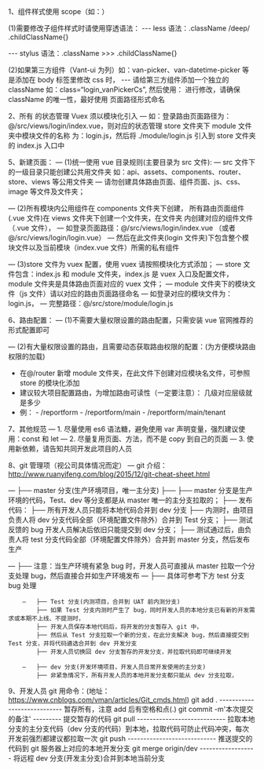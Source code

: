 1、组件样式使用 scope（如：）

(1)需要修改子组件样式时请使用穿透语法：
--- less 语法：.className /deep/ .childClassName{}

--- stylus 语法：.className >>> .childClassName{}

(2)如果第三方组件（Vant-ui 为列）如：van-picker、van-datetime-picker 等是添加在 body 标签里修改 css 时，
--- 请给第三方组件添加一个独立的 className 如：class=“login_vanPickerCs”, 然后使用：<style>body>.“login_vanPickerCs”{}
</style> 进行修改，请确保 className 的唯一性，最好使用 页面路径形式命名

2、所有 的状态管理 Vuex 须以模块化引入
— 如：登录路由页面路径为：@/src/views/login/index.vue，则对应的状态管理 store 文件夹下 module 文件夹中模块文件的名称
为：login.js，然后将 ./module/login.js 引入到 store 文件夹的 index.js 入口中

5、新建页面：
— (1)统一使用 vue 目录规则(主要目录为 src 文件): — src 文件下的一级目录只能创建公共用文件夹
如：api、assets、components、router、store、views 等公用文件夹
— 请勿创建具体路由页面、组件页面、js、css、image 等文件及文件夹；

— (2)所有模块内公用组件在 components 文件夹下创建， 所有路由页面组件(.vue 文件)在 views 文件夹下创建一个文件夹，在文件夹
内创建对应的组件文件（.vue 文件），
— 如登录页面路径：@/src/views/login/index.vue （或者@/src/views/login/login.vue）
— 然后在此文件夹(login 文件夹)下包含整个模块文件以及当前模块（index.vue 文件）所需的私有组件

— (3)store 文件为 vuex 配置，使用 vuex 请按照模块化方式添加；
— store 文件包含：index.js 和 module 文件夹，index.js 是 vuex 入口及配置文件，module 文件夹是具体路由页面对应的 vuex 文件；
— module 文件夹下的模块文件（js 文件）请以对应的路由页面路径命名
— 如登录对应的模块文件为：login.js， — 完整路径：@/src/store/module/login.js

6、路由配置：
— (1)不需要大量权限设置的路由配置，只需安装 vue 官网推荐的形式配置即可

— (2)有大量权限设置的路由，且需要动态获取路由权限的配置：(为方便模块路由权限的加载)

- 在@/router 新增 module 文件夹，在此文件下创建对应模块名文件，可参照 store 的模块化添加
- 建议较大项目配置路由，为增加路由可读性（一定要注意）： 几级对应层级就是多少
- 例： - /reportform - /reportform/main - /reportform/main/tenant

7、其他规范
— 1. 尽量使用 es6 语法糖，避免使用 var 声明变量，强烈建议使用：const 和 let
— 2. 尽量复用页面、方法，而不是 copy 到自己的页面
— 3. 使用新依赖，请告知共同开发此项目的人员

8、git 管理项（视公司具体情况而定）
— git 介绍：http://www.ruanyifeng.com/blog/2015/12/git-cheat-sheet.html

— ├── master 分支(生产环境项目，唯一主分支)
├── ├── master 分支是生产环境的代码，Test、dev 等分支都是从 master 唯一的主分支拉取的；
├── 发布代码：
├── 所有开发人员只能将本地代码合并到 dev 分支
├── 内测时，由项目负责人将 dev 分支代码全部（环境配置文件除外）合并到 Test 分支；
├── 测试反馈的 bug 开发人员解决后依旧只能提交到 dev 分支；
├── 测试通过后，由负责人将 test 分支代码全部（环境配置文件除外）合并到 master 分支，然后发布生产

— ├── 注意：当生产环境有紧急 bug 时，开发人员可直接从 master 拉取一个分支处理 bug，然后直接合并如生产环境发布
— ├── 具体可参考下方 test 分支 bug 处理

        —   ├── Test 分支(内测项目，合并到 UAT 前内测分支)
            ├── 如果 Test 分支内测时产生了 bug，同时开发人员的本地分支已有新的开发需求或本期不上线、不提测时，
            ├── 开发人员保存本地代码后，将开发的分支暂存入 git 中，
            ├── 然后从 Test 分支拉取一个新的分支，在此分支解决 bug，然后直接提交到 Test 分支，并将代码遴选合并到 dev 开发分支
            ├── 开发人员切换回 dev 分支暂存的开发分支，并拉取代码即可继续开发

        —   ├── dev 分支(开发环境项目，开发人员日常开发使用的主分支)
            ├── 非紧急情况下，所有开发人员的本地开发分支都只能从 dev 分支拉取，

9、开发人员 git 用命令：(地址：https://www.cnblogs.com/vman/articles/Git_cmds.html)
git add . ---------------------------- 暂存所有，注意 add 后有空格和点(.)
git commit -m'本次提交的备注' --------- 提交暂存的代码
git pull ---------------------------- 拉取本地分支的主分支代码（dev 分支的代码）到本地，拉取代码可防止代码冲突，每次开发前强烈都建议都拉取一次
git push ---------------------------- 推送提交的代码到 git 服务器上对应的本地开发分支
git merge origin/dev ------------------ 将远程 dev 分支(开发主分支)合并到本地当前分支
